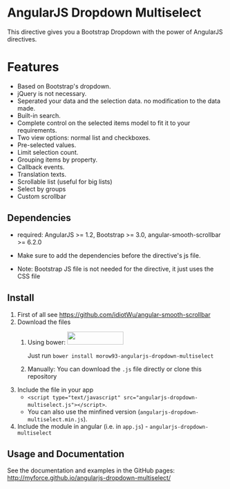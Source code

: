 # AngularJS Dropdown Multiselect
This directive gives you a Bootstrap Dropdown with the power of AngularJS directives.

# Features
- Based on Bootstrap's dropdown.
- jQuery is not necessary.
- Seperated your data and the selection data. no modification to the data made.
- Built-in search.
- Complete control on the selected items model to fit it to your requirements.
- Two view options: normal list and checkboxes.
- Pre-selected values.
- Limit selection count.
- Grouping items by property.
- Callback events.
- Translation texts.
- Scrollable list (useful for big lists)
- Select by groups
- Custom scrollbar

## Dependencies
- required: AngularJS >= 1.2, Bootstrap >= 3.0, angular-smooth-scrollbar >= 6.2.0

- Make sure to add the dependencies before the directive's js file. 
- Note: Bootstrap JS file is not needed for the directive, it just uses the CSS file

## Install

1. First of all see https://github.com/idiotWu/angular-smooth-scrollbar
2. Download the files
	1. Using bower: <img src="http://benschwarz.github.io/bower-badges/badge@2x.png" width="130" height="30">
	
		Just run `bower install morow93-angularjs-dropdown-multiselect`
	2. Manually:
		You can download the `.js` file directly or clone this repository
3. Include the file in your app
	- `<script type="text/javascript" src="angularjs-dropdown-multiselect.js"></script>`.
	- You can also use the minfined version (`angularjs-dropdown-multiselect.min.js`).
4. Include the module in angular (i.e. in `app.js`) - `angularjs-dropdown-multiselect`


## Usage and Documentation
See the documentation and examples in the GitHub pages:
http://myforce.github.io/angularjs-dropdown-multiselect/
